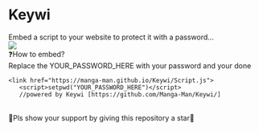 # Keywi
Embed a script to your website to protect it with a password...
<br>
<img src="https://i.ibb.co/37RR5Sr/ezgif-com-gif-maker-1.gif">
<br>
❓How to embed?<br>
Replace the YOUR_PASSWORD_HERE with your password and your done
<br>
```
<link href="https://manga-man.github.io/Keywi/Script.js">
   <script>setpwd("YOUR_PASSWORD_HERE")</script>
   //powered by Keywi [https://github.com/Manga-Man/Keywi/] 
   ```
<br>
🌟Pls show your support by giving this repository a star🌟<br>

